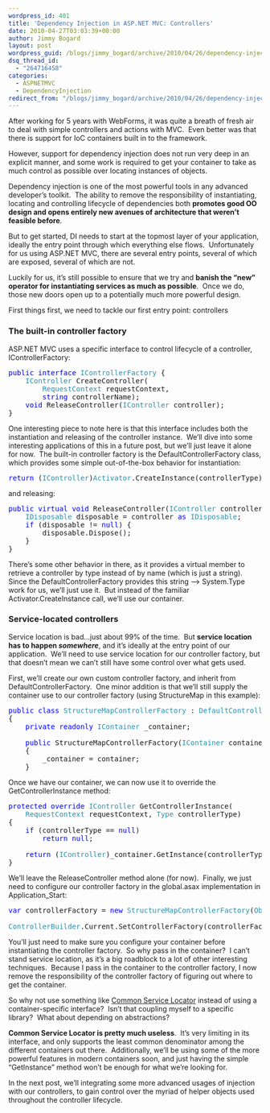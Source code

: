 ```yaml
---
wordpress_id: 401
title: 'Dependency Injection in ASP.NET MVC: Controllers'
date: 2010-04-27T03:03:39+00:00
author: Jimmy Bogard
layout: post
wordpress_guid: /blogs/jimmy_bogard/archive/2010/04/26/dependency-injection-in-asp-net-mvc-controllers.aspx
dsq_thread_id:
  - "264716458"
categories:
  - ASPNETMVC
  - DependencyInjection
redirect_from: "/blogs/jimmy_bogard/archive/2010/04/26/dependency-injection-in-asp-net-mvc-controllers.aspx/"
---
```

After working for 5 years with WebForms, it was quite a breath of fresh air to deal with simple controllers and actions with MVC.&#160; Even better was that there is support for IoC containers built in to the framework.

However, support for dependency injection does not run very deep in an explicit manner, and some work is required to get your container to take as much control as possible over locating instances of objects.

Dependency injection is one of the most powerful tools in any advanced developer’s toolkit.&#160; The ability to remove the responsibility of instantiating, locating and controlling lifecycle of dependencies both **promotes good OO design and opens entirely new avenues of architecture that weren’t feasible before**.

But to get started, DI needs to start at the topmost layer of your application, ideally the entry point through which everything else flows.&#160; Unfortunately for us using ASP.NET MVC, there are several entry points, several of which are exposed, several of which are not.

Luckily for us, it’s still possible to ensure that we try and **banish the “new” operator for instantiating services as much as possible**.&#160; Once we do, those new doors open up to a potentially much more powerful design.

First things first, we need to tackle our first entry point: controllers

### The built-in controller factory

ASP.NET MVC uses a specific interface to control lifecycle of a controller, IControllerFactory:

<pre><span style="color: blue">public interface </span><span style="color: #2b91af">IControllerFactory </span>{
    <span style="color: #2b91af">IController </span>CreateController(
        <span style="color: #2b91af">RequestContext </span>requestContext, 
        <span style="color: blue">string </span>controllerName);
    <span style="color: blue">void </span>ReleaseController(<span style="color: #2b91af">IController </span>controller);
}</pre>

[](http://11011.net/software/vspaste)

One interesting piece to note here is that this interface includes both the instantiation and releasing of the controller instance.&#160; We’ll dive into some interesting applications of this in a future post, but we’ll just leave it alone for now.&#160; The built-in controller factory is the DefaultControllerFactory class, which provides some simple out-of-the-box behavior for instantiation:

<pre><span style="color: blue">return </span>(<span style="color: #2b91af">IController</span>)<span style="color: #2b91af">Activator</span>.CreateInstance(controllerType);</pre>

[](http://11011.net/software/vspaste)

and releasing:

<pre><span style="color: blue">public virtual void </span>ReleaseController(<span style="color: #2b91af">IController </span>controller) {
    <span style="color: #2b91af">IDisposable </span>disposable = controller <span style="color: blue">as </span><span style="color: #2b91af">IDisposable</span>;
    <span style="color: blue">if </span>(disposable != <span style="color: blue">null</span>) {
        disposable.Dispose();
    }
}</pre>

[](http://11011.net/software/vspaste)

There’s some other behavior in there, as it provides a virtual member to retrieve a controller by type instead of by name (which is just a string).&#160; Since the DefaultControllerFactory provides this string –> System.Type work for us, we’ll just use it.&#160; But instead of the familiar Activator.CreateInstance call, we’ll use our container.

### Service-located controllers

Service location is bad…just about 99% of the time.&#160; But **service location has to happen _somewhere_**, and it’s ideally at the entry point of our application.&#160; We’ll need to use service location for our controller factory, but that doesn’t mean we can’t still have some control over what gets used.

First, we’ll create our own custom controller factory, and inherit from DefaultControllerFactory.&#160; One minor addition is that we’ll still supply the container use to our controller factory (using StructureMap in this example):

<pre><span style="color: blue">public class </span><span style="color: #2b91af">StructureMapControllerFactory </span>: <span style="color: #2b91af">DefaultControllerFactory
</span>{
    <span style="color: blue">private readonly </span><span style="color: #2b91af">IContainer </span>_container;

    <span style="color: blue">public </span>StructureMapControllerFactory(<span style="color: #2b91af">IContainer </span>container)
    {
        _container = container;
    }</pre>

[](http://11011.net/software/vspaste)

Once we have our container, we can now use it to override the GetControllerInstance method:

<pre><span style="color: blue">protected override </span><span style="color: #2b91af">IController </span>GetControllerInstance(
    <span style="color: #2b91af">RequestContext </span>requestContext, <span style="color: #2b91af">Type </span>controllerType)
{
    <span style="color: blue">if </span>(controllerType == <span style="color: blue">null</span>)
        <span style="color: blue">return null</span>;

    <span style="color: blue">return </span>(<span style="color: #2b91af">IController</span>)_container.GetInstance(controllerType);
}</pre>

[](http://11011.net/software/vspaste)

We’ll leave the ReleaseController method alone (for now).&#160; Finally, we just need to configure our controller factory in the global.asax implementation in Application_Start:

<pre><span style="color: blue">var </span>controllerFactory = <span style="color: blue">new </span><span style="color: #2b91af">StructureMapControllerFactory</span>(<span style="color: #2b91af">ObjectFactory</span>.Container);

<span style="color: #2b91af">ControllerBuilder</span>.Current.SetControllerFactory(controllerFactory);</pre>

[](http://11011.net/software/vspaste)

You’ll just need to make sure you configure your container before instantiating the controller factory.&#160; So why pass in the container?&#160; I can’t stand service location, as it’s a big roadblock to a lot of other interesting techniques.&#160; Because I pass in the container to the controller factory, I now remove the responsibility of the controller factory of figuring out where to get the container.

So why not use something like [Common Service Locator](http://commonservicelocator.codeplex.com/) instead of using a container-specific interface?&#160; Isn’t that coupling myself to a specific library?&#160; What about depending on abstractions?

**Common Service Locator is pretty much useless**.&#160; It’s very limiting in its interface, and only supports the least common denominator among the different containers out there.&#160; Additionally, we’ll be using some of the more powerful features in modern containers soon, and just having the simple “GetInstance<T>” method won’t be enough for what we’re looking for.

In the next post, we’ll integrating some more advanced usages of injection with our controllers, to gain control over the myriad of helper objects used throughout the controller lifecycle.